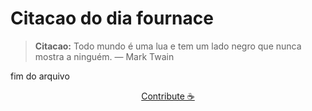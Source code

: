 # Citacao do dia fournace

> **Citacao:** Todo mundo é uma lua e tem um lado negro que nunca mostra a ninguém. — Mark Twain

fim do arquivo

<watermark-footer>
<p align="center">
  <a href="https://github.com/ruisuan/ruisuan/blob/main/contribute.md">Contribute ☕</a>
</p>
</watermark-footer>
